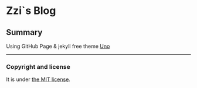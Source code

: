 # Zzi`s Blog

 
## Summary
Using GitHub Page & jekyll free theme [Uno](https://github.com/joshgerdes/jekyll-uno)

---
### Copyright and license

It is under [the MIT license](/LICENSE).
